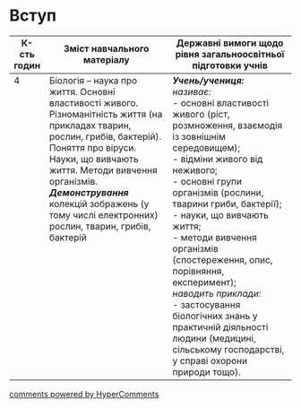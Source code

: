 <div id="hypercomments_widget" class="js-hypercomments-widget invisible"></div>

# Вступ

<table>
  <tr>
    <td width="10%" align="center"><b>К-сть годин</b></td>  
    <td width="45%" align="center"><b>Зміст навчального матеріалу</b></td>
    <td width="45%" align="center"><b>Державні вимоги щодо рівня загальноосвітньої підготовки учнів</b></td>
  </tr>
<tbody>
  <tr>
<td width="10%" style="vertical-align:top !important;">4</td>
    <td width="45%" style="vertical-align:top !important;">
Біологія – наука про життя.  Основні властивості живого.<br>
Різноманітність життя (на  прикладах тварин, рослин, грибів, бактерій). Поняття про віруси. <br>
Науки, що вивчають життя. Методи вивчення організмів.<br>
<b><i>Демонстрування</i></b><br>
колекцій зображень (у тому числі електронних) рослин, тварин, грибів, бактерій
</td>
    <td width="45%" style="vertical-align:top !important;">
<i><b>Учень/учениця:</b></i><br>
<i>називає:</i> <br>
- основні властивості живого (ріст, розмноження, взаємодія із зовнішнім середовищем);<br>
- відміни живого від неживого; <br>
- основні групи організмів (рослини, тварини гриби, бактерії);  <br>
- науки, що вивчають життя; <br>
- методи вивчення організмів (спостереження, опис, порівняння, експеримент);<br>
<i>наводить приклади:</i><br>
- застосування біологічних знань у практичній діяльності людини  (медицині, сільському господарстві, у справі охорони природи тощо).</td>
  </tr>
</tbody>
</table>

<div class="js-hypercomments-container">
<a href="http://hypercomments.com" class="hc-link" title="comments widget">comments powered by HyperComments</a>
</div>